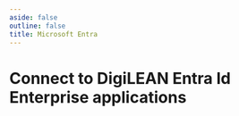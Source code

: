 ```yaml
---
aside: false
outline: false
title: Microsoft Entra
---
```

<script setup lang="ts">
    import DigiLeanEntraButtons from "../components/DigiLeanEntraButtons.vue"
</script>

# Connect to DigiLEAN Entra Id Enterprise applications


<DigiLeanEntraButtons />
